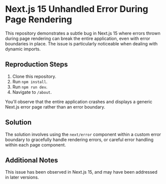 # Next.js 15 Unhandled Error During Page Rendering

This repository demonstrates a subtle bug in Next.js 15 where errors thrown during page rendering can break the entire application, even with error boundaries in place.  The issue is particularly noticeable when dealing with dynamic imports.

## Reproduction Steps

1. Clone this repository.
2. Run `npm install`.
3. Run `npm run dev`.
4. Navigate to `/about`.

You'll observe that the entire application crashes and displays a generic Next.js error page rather than an error boundary.

## Solution

The solution involves using the `next/error` component within a custom error boundary to gracefully handle rendering errors, or careful error handling within each page component.

## Additional Notes

This issue has been observed in Next.js 15, and may have been addressed in later versions.